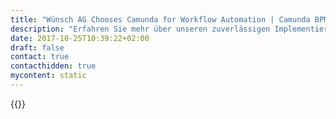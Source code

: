 ```yaml
---
title: "Wünsch AG Chooses Camunda for Workflow Automation | Camunda BPM"
description: "Erfahren Sie mehr über unseren zuverlässigen Implementierungspartner Wünsch AG. Camunda ist der Marktführer für Workflow-Automatisierung und Geschäftsprozessmanagement. Holen Sie sich heute Ihre 30-Tage-Testversion."
date: 2017-10-25T10:39:22+02:00
draft: false
contact: true
contacthidden: true
mycontent: static
---
```

{{<partner-single
company="Wünsch AG"
type="si"
website="http://www.wuensch.de"
countrycode="DE"
city="Ditzingen"
description="<p>Gesch&auml;ftsprozesse sind unsere Kernkompetenz. Dabei vereinen wir breite Expertise im Prozessmanagement mit tiefem Know-How in der Softwareentwicklung. F&uuml;r unsere Kunden schaffen wir dadurch nachhaltige BPM L&ouml;sungen.</p><p>Die Experten der W&uuml;nsch AG modellieren die Prozesse und bringen professionelle Tools zum Einsatz. Die anwenderfreundliche Modellierung der Prozesse bildet eine wichtige Basis f&uuml;r den erfolgreichen Verlauf des Projekts und sch&auml;rft das Verst&auml;ndnis f&uuml;r das Projekt auf allen Ebenen.</p><p>Wir beraten Sie umfassend in allen Stufen der Prozess-Analyse und Modellierung. Sie profitieren von unserem bew&auml;hrten Vorgehen sowie unserer langj&auml;hrigen Erfahrung.</p><p>Im Anschluss &uuml;berf&uuml;hren die Experten der W&uuml;nsch AG die modellierten Prozesse in eine zukunftsf&auml;hige und runde BPM / Workflow L&ouml;sung. Immer mit dem Blick auf die Rahmenbedingungen unserer Kunden. Das bedeutet, wir konzeptionieren Ihre Softwarel&ouml;sung passgenau. Dabei legen wir moderne, modulare Konzepte zugrunde. Der SOA Gedanke sowie die problemlose Erweiterung und Integration der Software in Ihre bestehende System-Landschaft stellen die zentralen Leitlinien dar.</p><p>Wir entwickeln seit &uuml;ber 20 Jahren individuelle Software zur optimalen elektronischen Unterst&uuml;tzung Ihrer Prozesse. Java ist unsere Leidenschaft, Workflows unsere t&auml;gliche Arbeit. Was k&ouml;nnen wir f&uuml;r Sie tun?<br />&nbsp;</p>"
siregion="dach,emea"
level="basic"
logo="//images.ctfassets.net/vpidbgnakfvf/7BVhGLgFR6CuymWU2O4OO6/237c4282c1bcec83fd9099fdba51bd87/wuensch.png">}}